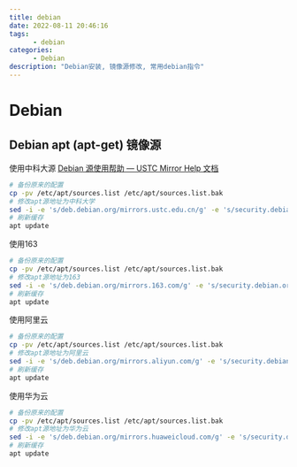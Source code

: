 ```yaml
---
title: debian
date: 2022-08-11 20:46:16
tags:
      - debian
categories:
      - Debian
description: "Debian安装, 镜像源修改, 常用debian指令"
---
```


# Debian

## Debian apt (apt-get) 镜像源

使用中科大源 [Debian 源使用帮助 — USTC Mirror Help 文档](http://mirrors.ustc.edu.cn/help/debian.html)

```bash
# 备份原来的配置
cp -pv /etc/apt/sources.list /etc/apt/sources.list.bak
# 修改apt源地址为中科大学
sed -i -e 's/deb.debian.org/mirrors.ustc.edu.cn/g' -e 's/security.debian.org/mirrors.ustc.edu.cn/g' /etc/apt/sources.list
# 刷新缓存
apt update
```

使用163

```bash
# 备份原来的配置
cp -pv /etc/apt/sources.list /etc/apt/sources.list.bak
# 修改apt源地址为163
sed -i -e 's/deb.debian.org/mirrors.163.com/g' -e 's/security.debian.org/mirrors.163.com/g' /etc/apt/sources.list
# 刷新缓存
apt update
```

使用阿里云

```bash
# 备份原来的配置
cp -pv /etc/apt/sources.list /etc/apt/sources.list.bak
# 修改apt源地址为阿里云
sed -i -e 's/deb.debian.org/mirrors.aliyun.com/g' -e 's/security.debian.org/mirrors.aliyun.com/g' /etc/apt/sources.list
# 刷新缓存
apt update
```

使用华为云

```bash
# 备份原来的配置
cp -pv /etc/apt/sources.list /etc/apt/sources.list.bak
# 修改apt源地址为华为云
sed -i -e 's/deb.debian.org/mirrors.huaweicloud.com/g' -e 's/security.debian.org/mirrors.huaweicloud.com/g' /etc/apt/sources.list
# 刷新缓存
apt update
```

### 
